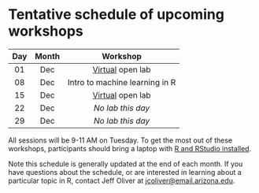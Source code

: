 # Tentative schedule of upcoming workshops

| Day | Month | Workshop                           |
|:---:|:-----:|:----------------------------------:|
| 01  | Dec   | [Virtual](contingency.md) open lab |
| 08  | Dec   | Intro to machine learning in R     |
| 15  | Dec   | [Virtual](contingency.md) open lab |
| 22  | Dec   | _No lab this day_                  |
| 29  | Dec   | _No lab this day_                  |

All sessions will be 9-11 AM on Tuesday<!--in the [Data Studio](https://new.library.arizona.edu/visit/spaces/data-studio) of the Main Library-->. To get the most out of these workshops, participants should bring a laptop with [R and RStudio installed](https://jcoliver.github.io/learn-r/000-setup-instructions.html).

Note this schedule is generally updated at the end of each month. If you have questions about the schedule, or are interested in learning about a particular topic in R, contact Jeff Oliver at [jcoliver@email.arizona.edu](mailto:jcoliver@email.arizona.edu?subject=R%20workshop%20inquiry).
